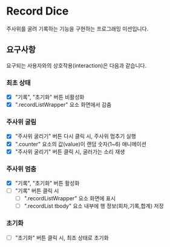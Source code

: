# Record Dice

주사위를 굴려 기록하는 기능을 구현하는 프로그래밍 미션입니다.

## 요구사항

요구되는 사용자와의 상호작용(interaction)은 다음과 같습니다.

### 최초 상태

- [x] "기록", "초기화" 버튼 비활성화
- [x] ".recordListWrapper" 요소 화면에서 감춤

### 주사위 굴림

- [x] "주사위 굴리기" 버튼 다시 클릭 시, 주사위 멈추기 실행
- [x] ".counter" 요소의 값(value)이 랜덤 숫자(1~6) 애니메이션
- [x] "주사위 굴리기" 버튼 클릭 시, 굴러가는 소리 재생

### 주사위 멈춤

- [x] "기록", "초기화" 버튼 활성화
- [ ] "기록" 버튼 클릭 시
  - [ ] ".recordListWrapper" 요소 화면에 표시
  - [ ] ".recordList tbody" 요소 내부에 행 정보(회차,기록,합계) 저장

### 초기화

- [ ] "초기화" 버튼 클릭 시, 최초 상태로 초기화
